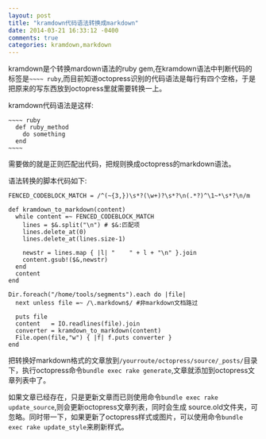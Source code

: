```yaml
---
layout: post
title: "kramdown代码语法转换成markdown"
date: 2014-03-21 16:33:12 -0400
comments: true
categories: kramdown,markdown
---
```



kramdown是个转换mardown语法的ruby gem,在kramdown语法中判断代码的标签是`~~~~ ruby`,而目前知道octopress识别的代码语法是每行有四个空格，于是把原来的写东西放到octopress里就需要转换一上。

kramdown代码语法是这样:

    ~~~~ ruby
      def ruby_method
        do something
      end
    ~~~~

需要做的就是正则匹配出代码，把规则换成octopress的markdown语法。

语法转换的脚本代码如下:

    FENCED_CODEBLOCK_MATCH = /^(~{3,})\s*?(\w+)?\s*?\n(.*?)^\1~*\s*?\n/m

    def kramdown_to_markdown(content)
      while content =~ FENCED_CODEBLOCK_MATCH
        lines = $&.split("\n") # $&:匹配项
        lines.delete_at(0)
        lines.delete_at(lines.size-1)

        newstr = lines.map { |l| "    " + l + "\n" }.join
        content.gsub!($&,newstr)
      end
      content
    end

    Dir.foreach("/home/tools/segments").each do |file|
      next unless file =~ /\.markdown$/ #非markdown文档路过

      puts file
      content   = IO.readlines(file).join
      converter = kramdown_to_markdown(content)
      File.open(file,"w") { |f| f.puts converter }
    end

把转换好markdown格式的文章放到`/yourroute/octopress/source/_posts/`目录下，执行octopress命令`bundle exec rake generate`,文章就添加到octopress文章列表中了。

如果文章已经存在，只是更新文章而已则使用命令`bundle exec rake update_source`,则会更新octopress文章列表，同时会生成 source.old文件夹，可忽略。同时带一下，如果更新了octopress样式或图片，可以使用命令`bundle exec rake update_style`来刷新样式。
